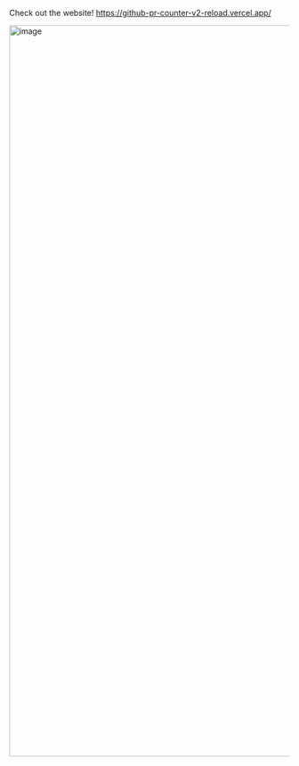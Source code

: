 Check out the website! https://github-pr-counter-v2-reload.vercel.app/

<img width="1315" alt="image" src="https://github.com/user-attachments/assets/3fa5b63f-f408-4b9e-adec-f2ec87f1da47" />
